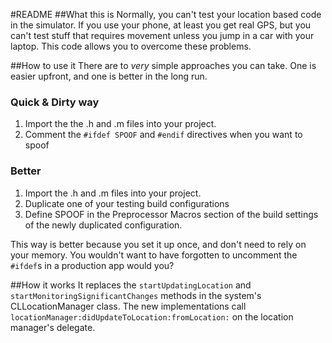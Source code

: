 #README
##What this is
Normally, you can't test your location based code in the simulator. If you use your phone, at least you get real GPS, but you can't test stuff that requires movement unless you jump in a car with your laptop. This code allows you to overcome these problems.

##How to use it
There are to *very* simple approaches you can take. One is easier upfront, and one is better in the long run.
### Quick & Dirty way
1. Import the the .h and .m files into your project.
2. Comment the `#ifdef SPOOF` and `#endif` directives when you want to spoof
### Better
1. Import the .h and .m files into your project.
2. Duplicate one of your testing build configurations
3. Define SPOOF in the Preprocessor Macros section of the build settings of the newly duplicated configuration.

This way is better because you set it up once, and don't need to rely on your memory. You wouldn't want to have forgotten to uncomment the `#ifdef`s in a production app would you?

##How it works
It replaces the `startUpdatingLocation` and `startMonitoringSignificantChanges` methods in the system's CLLocationManager class. The new implementations call `locationManager:didUpdateToLocation:fromLocation:` on the location manager's delegate.